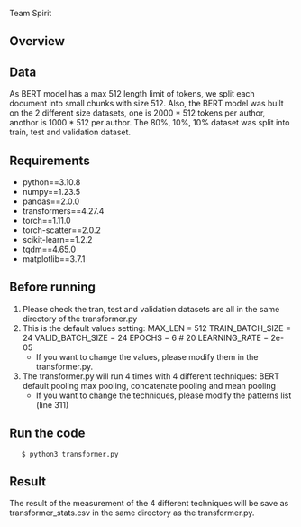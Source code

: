 Team Spirit
## Overview

## Data
As BERT model has a max 512 length limit of tokens, we split each document into small chunks with size 512.
Also, the BERT model was built on the 2 different size datasets, one is 2000 * 512 tokens per author, anothor is 1000 * 512 per author.
The 80%, 10%, 10% dataset was split into train, test and validation dataset.

## Requirements
+ python==3.10.8
+ numpy==1.23.5
+ pandas==2.0.0
+ transformers==4.27.4
+ torch==1.11.0
+ torch-scatter==2.0.2
+ scikit-learn==1.2.2
+ tqdm==4.65.0
+ matplotlib==3.7.1

## Before running
1. Please check the tran, test and validation datasets are all in the same directory of the transformer.py
2. This is the default values setting:
    MAX_LEN = 512
    TRAIN_BATCH_SIZE = 24
    VALID_BATCH_SIZE = 24
    EPOCHS = 6 # 20
    LEARNING_RATE = 2e-05
    * If you want to change the values, please modify them in the transformer.py.
3. The transformer.py will run 4 times with 4 different techniques: 
        BERT default pooling max pooling, concatenate pooling and mean pooling
    * If you want to change the techniques, please modify the patterns list (line 311)

## Run the code

```
   $ python3 transformer.py
```

## Result
The result of the measurement of the 4 different techniques will be save as transformer_stats.csv in the same directory as the transformer.py.
